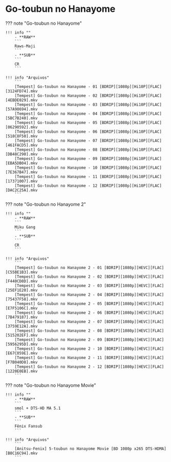 # Go-toubun no Hanayome

??? note "Go-toubun no Hanayome"

    !!! info ""
        - **RAW**
        ```
        Raws-Maji
        ```
        - **SUB**
        ```
        CR
        ```

    !!! info "Arquivos"
        ```
        [Tempest] Go-toubun no Hanayome - 01 [BDRIP][1080p][Hi10P][FLAC] [3124FD74].mkv
        [Tempest] Go-toubun no Hanayome - 02 [BDRIP][1080p][Hi10P][FLAC] [4EBDE029].mkv
        [Tempest] Go-toubun no Hanayome - 03 [BDRIP][1080p][Hi10P][FLAC] [57A98694].mkv
        [Tempest] Go-toubun no Hanayome - 04 [BDRIP][1080p][Hi10P][FLAC] [5BC7B240].mkv
        [Tempest] Go-toubun no Hanayome - 05 [BDRIP][1080p][Hi10P][FLAC] [06290592].mkv
        [Tempest] Go-toubun no Hanayome - 06 [BDRIP][1080p][Hi10P][FLAC] [518C8F50].mkv
        [Tempest] Go-toubun no Hanayome - 07 [BDRIP][1080p][Hi10P][FLAC] [461FACD5].mkv
        [Tempest] Go-toubun no Hanayome - 08 [BDRIP][1080p][Hi10P][FLAC] [DB48C290].mkv
        [Tempest] Go-toubun no Hanayome - 09 [BDRIP][1080p][Hi10P][FLAC] [EBA5DB04].mkv
        [Tempest] Go-toubun no Hanayome - 10 [BDRIP][1080p][Hi10P][FLAC] [7E367B47].mkv
        [Tempest] Go-toubun no Hanayome - 11 [BDRIP][1080p][Hi10P][FLAC] [17371007].mkv
        [Tempest] Go-toubun no Hanayome - 12 [BDRIP][1080p][Hi10P][FLAC] [DAC2C25A].mkv
        ```

??? note "Go-toubun no Hanayome 2"

    !!! info ""
        - **RAW**
        ```
        Miku Gang
        ```
        - **SUB**
        ```
        CR
        ```

    !!! info "Arquivos"
        ```
        [Tempest] Go-toubun no Hanayome 2 - 01 [BDRIP][1080p][HEVC][FLAC] [C55BE1B3].mkv
        [Tempest] Go-toubun no Hanayome 2 - 02 [BDRIP][1080p][HEVC][FLAC] [F440CD8D].mkv
        [Tempest] Go-toubun no Hanayome 2 - 03 [BDRIP][1080p][HEVC][FLAC] [25EF1E20].mkv
        [Tempest] Go-toubun no Hanayome 2 - 04 [BDRIP][1080p][HEVC][FLAC] [75437F58].mkv
        [Tempest] Go-toubun no Hanayome 2 - 05 [BDRIP][1080p][HEVC][FLAC] [E7F5106C].mkv
        [Tempest] Go-toubun no Hanayome 2 - 06 [BDRIP][1080p][HEVC][FLAC] [7B479187].mkv
        [Tempest] Go-toubun no Hanayome 2 - 07 [BDRIP][1080p][HEVC][FLAC] [3759E12A].mkv
        [Tempest] Go-toubun no Hanayome 2 - 08 [BDRIP][1080p][HEVC][FLAC] [515202EF].mkv
        [Tempest] Go-toubun no Hanayome 2 - 09 [BDRIP][1080p][HEVC][FLAC] [5956295D].mkv
        [Tempest] Go-toubun no Hanayome 2 - 10 [BDRIP][1080p][HEVC][FLAC] [E67C059E].mkv
        [Tempest] Go-toubun no Hanayome 2 - 11 [BDRIP][1080p][HEVC][FLAC] [F7B040D8].mkv
        [Tempest] Go-toubun no Hanayome 2 - 12 [BDRIP][1080p][HEVC][FLAC] [1220E0EB].mkv
        ```

??? note "Go-toubun no Hanayome Movie"

    !!! info ""
        - **RAW**
        ```
        smol + DTS-HD MA 5.1
        ```
        - **SUB**
        ```
        Fênix Fansub
        ```

    !!! info "Arquivos"
        ```
        [Anitsu-Fenix] 5-toubun no Hanayome Movie [BD 1080p x265 DTS-HDMA][B8C16C94].mkv
        ```